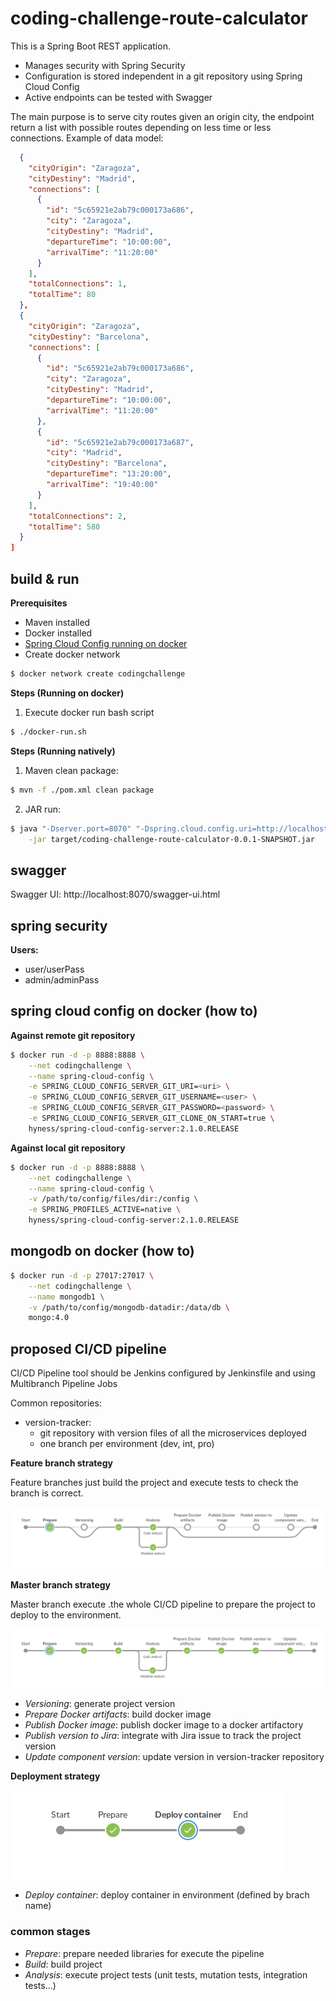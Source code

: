 # coding-challenge-route-calculator

This is a Spring Boot REST application.
- Manages security with Spring Security
- Configuration is stored independent in a git repository using Spring Cloud Config
- Active endpoints can be tested with Swagger

The main purpose is to serve city routes given an origin city, the endpoint return a list with possible routes depending on less time or less connections.
Example of data model:
```json
  {
    "cityOrigin": "Zaragoza",
    "cityDestiny": "Madrid",
    "connections": [
      {
        "id": "5c65921e2ab79c000173a686",
        "city": "Zaragoza",
        "cityDestiny": "Madrid",
        "departureTime": "10:00:00",
        "arrivalTime": "11:20:00"
      }
    ],
    "totalConnections": 1,
    "totalTime": 80
  },
  {
    "cityOrigin": "Zaragoza",
    "cityDestiny": "Barcelona",
    "connections": [
      {
        "id": "5c65921e2ab79c000173a686",
        "city": "Zaragoza",
        "cityDestiny": "Madrid",
        "departureTime": "10:00:00",
        "arrivalTime": "11:20:00"
      },
      {
        "id": "5c65921e2ab79c000173a687",
        "city": "Madrid",
        "cityDestiny": "Barcelona",
        "departureTime": "13:20:00",
        "arrivalTime": "19:40:00"
      }
    ],
    "totalConnections": 2,
    "totalTime": 580
  }
]
```

## build & run

**Prerequisites**
- Maven installed
- Docker installed
- [Spring Cloud Config running on docker](##spring-cloud-config-on-docker-(how-to))
- Create docker network
```bash
$ docker network create codingchallenge
```

**Steps (Running on docker)**
1. Execute docker run bash script
```bash
$ ./docker-run.sh
```

**Steps (Running natively)**
1. Maven clean package:
```bash
$ mvn -f ./pom.xml clean package
```
2. JAR run:
```bash
$ java "-Dserver.port=8070" "-Dspring.cloud.config.uri=http://localhost:8888" "-Djava.security.egd=file:/dev/./urandom" \
    -jar target/coding-challenge-route-calculator-0.0.1-SNAPSHOT.jar
```

## swagger

Swagger UI: http://localhost:8070/swagger-ui.html

## spring security

**Users:**

- user/userPass
- admin/adminPass

## spring cloud config on docker (how to)

**Against remote git repository**
```bash
$ docker run -d -p 8888:8888 \
    --net codingchallenge \
    --name spring-cloud-config \
    -e SPRING_CLOUD_CONFIG_SERVER_GIT_URI=<uri> \
    -e SPRING_CLOUD_CONFIG_SERVER_GIT_USERNAME=<user> \
    -e SPRING_CLOUD_CONFIG_SERVER_GIT_PASSWORD=<password> \
    -e SPRING_CLOUD_CONFIG_SERVER_GIT_CLONE_ON_START=true \
    hyness/spring-cloud-config-server:2.1.0.RELEASE
```
**Against local git repository**
```bash
$ docker run -d -p 8888:8888 \
    --net codingchallenge \
    --name spring-cloud-config \
    -v /path/to/config/files/dir:/config \
    -e SPRING_PROFILES_ACTIVE=native \
    hyness/spring-cloud-config-server:2.1.0.RELEASE
```

## mongodb on docker (how to)

```bash
$ docker run -d -p 27017:27017 \
    --net codingchallenge \
    --name mongodb1 \
    -v /path/to/config/mongodb-datadir:/data/db \
    mongo:4.0
```

## proposed CI/CD pipeline

CI/CD Pipeline tool should be Jenkins configured by Jenkinsfile and using Multibranch Pipeline Jobs

Common repositories:
- version-tracker:
  - git repository with version files of all the microservices deployed
  - one branch per environment (dev, int, pro)

**Feature branch strategy**

Feature branches just build the project and execute tests to check the branch is correct.

![Feature branch strategy](doc/pipeline_feature_branch.png)

**Master branch strategy**

Master branch execute .the whole CI/CD pipeline to prepare the project to deploy to the environment.

![Feature branch strategy](doc/pipeline_master_branch.png)

- _Versioning_: generate project version
- _Prepare Docker artifacts_: build docker image
- _Publish Docker image_: publish docker image to a docker artifactory
- _Publish version to Jira_: integrate with Jira issue to track the project version
- _Update component version_: update version in version-tracker repository

**Deployment strategy**

![Feature branch strategy](doc/pipeline_deploy_environment.png)

- _Deploy container_: deploy container in environment (defined by brach name)

### common stages

- _Prepare_: prepare needed libraries for execute the pipeline
- _Build_: build project
- _Analysis_: execute project tests (unit tests, mutation tests, integration tests...)
